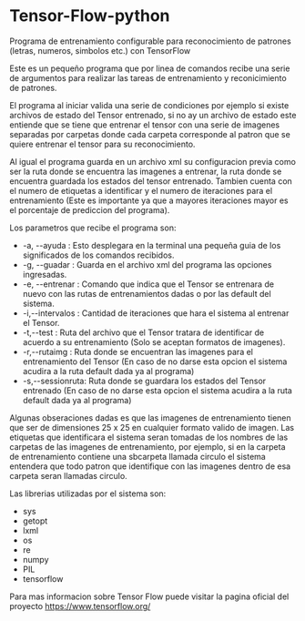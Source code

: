 # Tensor-Flow-python
Programa de entrenamiento configurable para reconocimiento de patrones (letras, numeros, simbolos etc.) con TensorFlow

Este es un pequeño programa que por linea de comandos recibe una serie de argumentos para realizar las tareas de entrenamiento y
reconicimiento de patrones.

El programa al iniciar valida una serie de condiciones por ejemplo si existe archivos de estado del Tensor entrenado, si no ay un archivo
de estado este entiende que se tiene que entrenar el tensor con una serie de imagenes separadas por carpetas donde cada carpeta corresponde
al patron que se quiere entrenar el tensor para su reconocimiento.

Al igual el programa guarda en un archivo xml su configuracion previa como ser la ruta donde se encuentra las imagenes a entrenar,
la ruta donde se encuentra guardada los estados del tensor entrenado. Tambien cuenta con el numero de etiquetas a identificar y
el numero de iteraciones para el entrenamiento (Este es importante ya que a mayores iteraciones mayor es el porcentaje de prediccion del
programa).

Los parametros que recibe el programa son:

 * -a, --ayuda     : Esto desplegara en la terminal una pequeña guia de los significados de los comandos recibidos.
 * -g, --guadar    : Guarda en el archivo xml del programa las opciones ingresadas.
 * -e, --entrenar  : Comando que indica que el Tensor se entrenara de nuevo con las rutas de entrenamientos dadas o por las default del 
                    sistema.
 * -i,--intervalos : Cantidad de iteraciones que hara el sistema al entrenar el Tensor.
 * -t,--test       : Ruta del archivo que el Tensor tratara de identificar de acuerdo a su entrenamiento 
                  (Solo se aceptan formatos de imagenes).
 * -r,--rutaimg    : Ruta donde se encuentran las imagenes para el entrenamiento del Tensor (En caso de no darse esta opcion el sistema
                  acudira a la ruta default dada ya al programa)
 * -s,--sessionruta: Ruta donde se guardara los estados del Tensor entrenado (En caso de no darse esta opcion el sistema acudira a la ruta
                  default dada ya al programa)
                  
Algunas obseraciones dadas es que las imagenes de entrenamiento tienen que ser de dimensiones 25 x 25 en cualquier formato valido de
imagen. Las etiquetas que identificara el sistema seran tomadas de los nombres de las carpetas de las imagenes de entrenamiento, 
por ejemplo, si en la carpeta de entrenamiento contiene una sbcarpeta llamada circulo el sistema entendera que todo patron que identifique
con las imagenes dentro de esa carpeta seran llamadas circulo.

Las librerias utilizadas por el sistema son:
  * sys
  * getopt
  * lxml
  * os
  * re
  * numpy
  * PIL
  * tensorflow
  
Para mas informacion sobre Tensor Flow puede visitar la pagina oficial del proyecto https://www.tensorflow.org/
